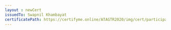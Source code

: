 ```yaml
--- 
layout : newCert 
issuedTo: Swapnil Khambayat 
certificatePath: https://certifyme.online/ATAGTR2020/img/cert/participant/SwapnilKhambayat_241fd.png
--- 
```

